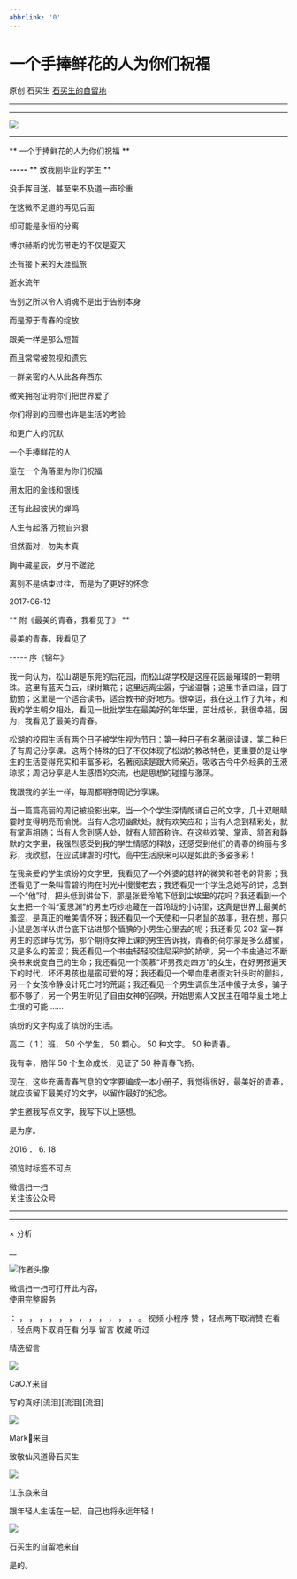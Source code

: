 ```yaml
---
abbrlink: '0'
---
```

#  一个手捧鲜花的人为你们祝福

原创  石买生  [ 石买生的自留地 ](javascript:void\(0\);)

__ _ _ _ _

** **

![](http://mmbiz.qpic.cn/mmbiz_jpg/hVNLue76Eh9RiaJljQon2Vf8icJ3S4IGdVu1RjqBiaic7HaqnyeskB67e3Y6q70TMFu6MKUMsRgYX8Fvhjr3ibWx5kw/0?wx_fmt=jpeg)

** **  

** 一个手捧鲜花的人为你们祝福  **

**\-----** ** 致我刚毕业的学生  **

没手挥目送，甚至来不及道一声珍重

在这微不足道的再见后面

却可能是永恒的分离

博尔赫斯的忧伤带走的不仅是夏天

还有接下来的天涯孤旅

逝水流年

告别之所以令人销魂不是出于告别本身

而是源于青春的绽放

跟美一样是那么短暂

而且常常被忽视和遗忘

一群亲密的人从此各奔西东

微笑拥抱证明你们把世界爱了

你们得到的回赠也许是生活的考验

和更广大的沉默

一个手捧鲜花的人

踅在一个角落里为你们祝福

用太阳的金线和银线

还有此起彼伏的蝉鸣

人生有起落  万物自兴衰

坦然面对，勿失本真

胸中藏星辰，岁月不蹉跎

离别不是结束过往，而是为了更好的怀念

2017-06-12

** 附《最美的青春，我看见了》  **

最美的青春，我看见了

\-----  序《锦年》

我一向认为，松山湖是东莞的后花园，而松山湖学校是这座花园最璀璨的一颗明珠。这里有蓝天白云，绿树繁花；这里远离尘嚣，宁谧温馨；这里书香四溢，园丁勤勉；这里是一个适合读书，适合教书的好地方。很幸运，我在这工作了九年，和我的学生朝夕相处，看见一批批学生在最美好的年华里，茁壮成长，我很幸福，因为，我看见了最美的青春。

松湖的校园生活有两个日子被学生视为节日：第一种日子有名著阅读课，第二种日子有周记分享课。这两个特殊的日子不仅体现了松湖的教改特色，更重要的是让学生的生活变得充实和丰富多彩，名著阅读是跟大师亲近，吸收古今中外经典的玉液琼浆；周记分享是人生感悟的交流，也是思想的碰撞与激荡。

我跟我的学生一样，每周都期待周记分享课。

当一篇篇亮丽的周记被投影出来，当一个个学生深情朗诵自己的文字，几十双眼睛霎时变得明亮而愉悦。当有人念叨幽默处，就有欢笑应和；当有人念到精彩处，就有掌声相随；当有人念到感人处，就有人颔首称许。在这些欢笑、掌声、颔首和静默的文字里，我强烈感受到我的学生情感的释放，还感受到他们的青春的绚丽与多彩，我欣慰，在应试肆虐的时代，高中生活原来可以是如此的多姿多彩
!

在我亲爱的学生缤纷的文字里，我看见了一个外婆的慈祥的微笑和苍老的背影；我还看见了一条叫雪碧的狗在时光中慢慢老去；我还看见一个学生念她写的诗，念到一个“他”时，把头低到讲台下，那是张爱玲笔下低到尘埃里的花吗？我还看到一个女生把一个叫“夏思渊”的男生巧妙地藏在一首玲珑的小诗里，这真是世界上最美的羞涩，是真正的唯美情怀呀；我还看见一个天使和一只老鼠的故事，我在想，那只小鼠是怎样从讲台底下钻进那个腼腆的小男生心里去的呢；我还看见
202
室一群男生的恣肆与忧伤，那个期待女神上课的男生告诉我，青春的荷尔蒙是多么甜蜜，又是多么的苦涩；我还看见一个书虫轻轻咬住尼采时的娇嗔，另一个书虫通过不断换书来蜕变自己的生命；我还看见一个羡慕“坏男孩走四方”的女生，在好男孩遍天下的时代，坏坏男孩也是蛮可爱的呀；我还看见一个晕血患者面对针头时的颤抖，另一个女孩冷静设计死亡时的荒诞；我还看见一个男生调侃生活中傻子太多，骗子都不够了，另一个男生听见了自由女神的召唤，开始思索人文民主在咱华夏土地上生根的可能
......

缤纷的文字构成了缤纷的生活。

高二（  1  ）班，  50  个学生，  50  颗心。  50  种文字。  50  种青春。

我有幸，陪伴  50  个生命成长，见证了  50  种青春飞扬。

现在，这些充满青春气息的文字要编成一本小册子，我觉得很好，最美好的青春，就应该留下最美好的文字，以留作最好的纪念。

学生邀我写点文字，我写下以上感想。

是为序。

2016  ．  6\. 18

  

预览时标签不可点

微信扫一扫  
关注该公众号





****



****



×  分析

__

![作者头像](http://mmbiz.qpic.cn/mmbiz_png/hVNLue76EhibricgkQZeT964ria54dgJkqVBX9ibyvn7PmGOltlupHdVshOibeQZDSypqiaIBNKdw8cwXfXfBZkPVgVg/0?wx_fmt=png)

微信扫一扫可打开此内容，  
使用完整服务

：  ，  ，  ，  ，  ，  ，  ，  ，  ，  ，  ，  ，  。  视频  小程序  赞  ，轻点两下取消赞  在看  ，轻点两下取消在看
分享  留言  收藏  听过

精选留言

![](http://wx.qlogo.cn/mmopen/Tk1iciaI19LTY8IUJGla82KiaW4sJfxSdZtib7Khkx5MvfeDT2hpvf3x9eIWypicx0AAk4219WgBjvZDO9U4HcpWPkryhB3aSDibo3/64)

CaO.Y来自

写的真好[流泪][流泪][流泪]

![](http://wx.qlogo.cn/mmopen/PiajxSqBRaEIWwDCBsyqmGNRSUFAYBrU5JkK3RMkG3CfIKcOr5uAXZRzuTQhK6iaL1IgTicqG6an2xcaKrzibLOPSSYMibm8QkicPL36ntm4dK2LvJsnlHicVxic9v5eb8aAibCR6/64)

Mark🤔来自

致敬仙风道骨石买生

![](http://wx.qlogo.cn/mmopen/zGMQ7uVeU4VdjiaEEQnAqnhlPCib9qhnLmlaTswKL5SicbbgJQGheoibibKXfUY5r4TYpWzSPicbtVMG3hHTD7XYrUeEzodkaXSuDFyG7bjGmGkAFklwFRmcmzMW5ibuszmMWwy/64)

江东焱来自

跟年轻人生活在一起，自己也将永远年轻！

![](http://wx.qlogo.cn/mmhead/Q3auHgzwzM4ELPv9zSiaIDouClt0fOcfibXKFibPXptvGvnLVF6qUCyQg/64)

石买生的自留地来自

是的。

